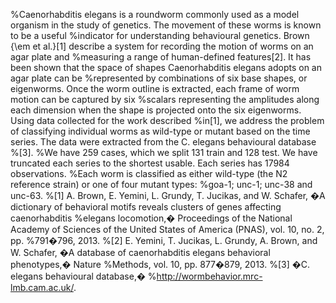 %Caenorhabditis elegans is a roundworm commonly used as a model organism in the study of genetics. The movement of these worms is known to be a useful 
%indicator for understanding behavioural genetics. Brown {\em et al.}[1] describe a system for recording the motion of worms on an agar plate and 
%measuring a range of human-defined features[2].  It has been shown that the space of shapes Caenorhabditis elegans adopts on an agar plate can be 
%represented by combinations of six base shapes, or eigenworms. Once the worm outline is extracted, each frame of worm motion can be captured by six
%scalars representing the amplitudes along each dimension when the shape is projected onto the six eigenworms. Using data collected for the work described 
%in[1],  we address the problem of classifying individual worms as wild-type or mutant based on the time series. The data were extracted from the C. elegans behavioural database
%[3].
%We have 259 cases, which we split 131 train and 128 test. We have truncated each series to the shortest usable. Each series has 17984 observations. 
%Each worm is classified as either wild-type (the N2 reference strain) or one of four mutant types: 
%goa-1; unc-1; unc-38 and unc-63. 
%[1] A. Brown, E. Yemini, L. Grundy, T. Jucikas, and W. Schafer, �A dictionary of behavioral motifs reveals clusters of genes affecting caenorhabditis
%elegans locomotion,� Proceedings of the National Academy of Sciences of the United States of America (PNAS), vol. 10, no. 2, pp.
%791�796, 2013.
%[2] E. Yemini, T. Jucikas, L. Grundy, A. Brown, and W. Schafer, �A database of caenorhabditis elegans behavioral phenotypes,� Nature
%Methods, vol. 10, pp. 877�879, 2013.
%[3] �C. elegans behavioural database,�
%http://wormbehavior.mrc-lmb.cam.ac.uk/.
